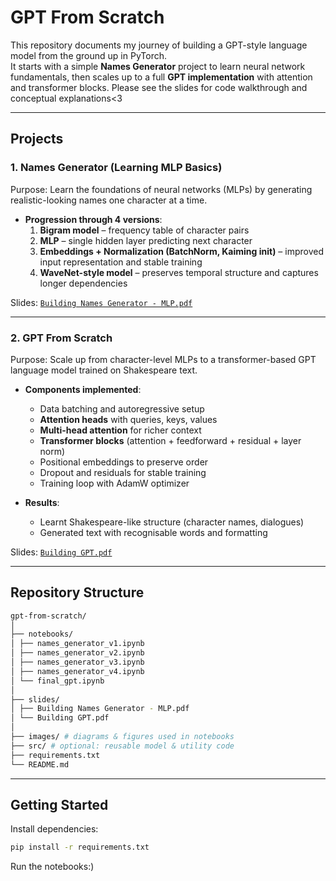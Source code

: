 # GPT From Scratch

This repository documents my journey of building a GPT-style language model from the ground up in PyTorch.  
It starts with a simple **Names Generator** project to learn neural network fundamentals, then scales up to a full **GPT implementation** with attention and transformer blocks. 
Please see the slides for code walkthrough and conceptual explanations<3

---

## Projects

### 1. Names Generator (Learning MLP Basics)
Purpose: Learn the foundations of neural networks (MLPs) by generating realistic-looking names one character at a time.  

- **Progression through 4 versions**:  
  1. **Bigram model** – frequency table of character pairs  
  2. **MLP** – single hidden layer predicting next character  
  3. **Embeddings + Normalization (BatchNorm, Kaiming init)** – improved input representation and stable training  
  4. **WaveNet-style model** – preserves temporal structure and captures longer dependencies  

Slides: [`Building Names Generator - MLP.pdf`](./slides/Building%20Names%20Generator%20-%20MLP.pdf)  

---

### 2. GPT From Scratch
Purpose: Scale up from character-level MLPs to a transformer-based GPT language model trained on Shakespeare text.  

- **Components implemented**:
  - Data batching and autoregressive setup  
  - **Attention heads** with queries, keys, values  
  - **Multi-head attention** for richer context  
  - **Transformer blocks** (attention + feedforward + residual + layer norm)  
  - Positional embeddings to preserve order  
  - Dropout and residuals for stable training  
  - Training loop with AdamW optimizer  

- **Results**:
  - Learnt Shakespeare-like structure (character names, dialogues)  
  - Generated text with recognisable words and formatting  

Slides: [`Building GPT.pdf`](./slides/Building%20GPT.pdf)  

---

## Repository Structure

```bash
gpt-from-scratch/
│
├── notebooks/
│ ├── names_generator_v1.ipynb
│ ├── names_generator_v2.ipynb
│ ├── names_generator_v3.ipynb
│ ├── names_generator_v4.ipynb
│ └── final_gpt.ipynb
│
├── slides/
│ ├── Building Names Generator - MLP.pdf
│ └── Building GPT.pdf
│
├── images/ # diagrams & figures used in notebooks
├── src/ # optional: reusable model & utility code
├── requirements.txt
└── README.md
```

---

## Getting Started

Install dependencies:
```bash
pip install -r requirements.txt
```

Run the notebooks:) 
